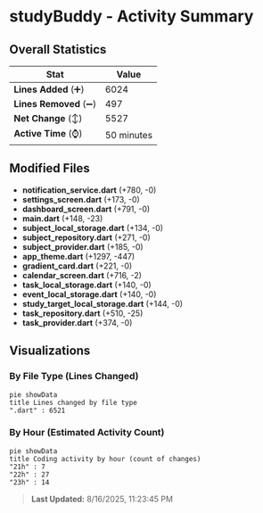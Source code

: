 # studyBuddy - Activity Summary 

## Overall Statistics

| Stat                   | Value                                                             |
| ---------------------- | ----------------------------------------------------------------- |
| **Lines Added** (➕)   | 6024                                          |
| **Lines Removed** (➖) | 497                                        |
| **Net Change** (↕)    | 5527                |
| **Active Time** (⌚)   | 50 minutes |


## Modified Files
- **notification_service.dart** (+780, -0)
- **settings_screen.dart** (+173, -0)
- **dashboard_screen.dart** (+791, -0)
- **main.dart** (+148, -23)
- **subject_local_storage.dart** (+134, -0)
- **subject_repository.dart** (+271, -0)
- **subject_provider.dart** (+185, -0)
- **app_theme.dart** (+1297, -447)
- **gradient_card.dart** (+221, -0)
- **calendar_screen.dart** (+716, -2)
- **task_local_storage.dart** (+140, -0)
- **event_local_storage.dart** (+140, -0)
- **study_target_local_storage.dart** (+144, -0)
- **task_repository.dart** (+510, -25)
- **task_provider.dart** (+374, -0)

## Visualizations

### By File Type (Lines Changed)

```mermaid
pie showData
title Lines changed by file type
".dart" : 6521
```

### By Hour (Estimated Activity Count)

```mermaid
pie showData
title Coding activity by hour (count of changes)
"21h" : 7
"22h" : 27
"23h" : 14
```


> **Last Updated:** 8/16/2025, 11:23:45 PM